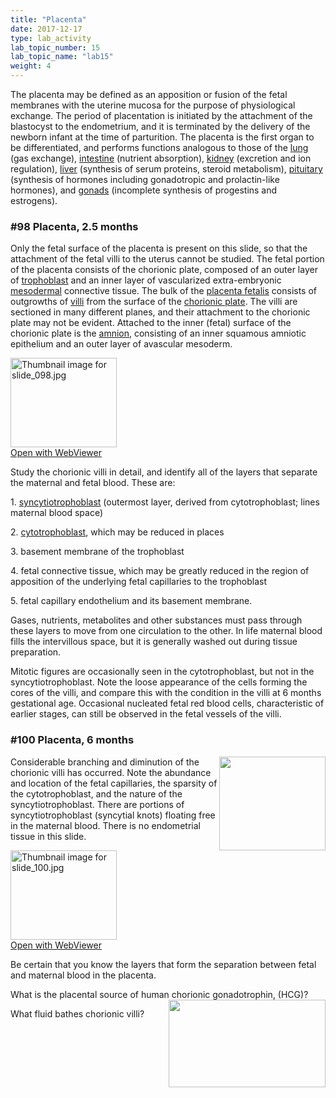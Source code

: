 ```yaml
---
title: "Placenta"
date: 2017-12-17
type: lab_activity
lab_topic_number: 15
lab_topic_name: "lab15"
weight: 4
---
```

<div class="entrybody">
						<p>The placenta may be defined as an apposition or fusion of the fetal membranes with the uterine mucosa for the purpose of physiological exchange.  The period of placentation is initiated by the attachment of the blastocyst to the endometrium, and it is terminated by the delivery of the newborn infant at the time of parturition. The placenta is the first organ to be differentiated, and performs functions analogous to those of the <u>lung</u> (gas exchange), <u>intestine</u> (nutrient absorption), <u>kidney</u> (excretion and ion regulation), <u>liver</u> (synthesis of serum proteins, steroid metabolism), <u>pituitary</u> (synthesis of hormones including gonadotropic and prolactin-like hormones), and <u>gonads</u> (incomplete synthesis of progestins and estrogens).</p>

<h3>#98 Placenta, 2.5 months</h3>

<p>Only the fetal surface of the placenta is present on this slide, so that the attachment of the fetal villi to the uterus cannot be studied. The fetal portion of the placenta consists of the chorionic plate, composed of an outer layer of <u>trophoblast</u> and an inner layer of vascularized extra-embryonic <u>mesodermal</u> connective tissue. The bulk of the <u>placenta fetalis</u> consists of outgrowths of <u>villi</u> from the surface of the <u>chorionic plate</u>. The villi are sectioned in many different planes, and their attachment to the chorionic plate may not be evident. Attached to the inner (fetal) surface of the chorionic plate is the <u>amnion</u>, consisting of an inner squamous amniotic epithelium and an outer layer of avascular mesoderm.</p>

<div class="thumbnail"> <a href="http://virtualslides.cumc.columbia.edu/98.svs/view.apml?" target="_blank"><img alt="Thumbnail image for slide_098.jpg" src="/assets/images/slide_098-thumb-170x143-1623.jpg" width="170" height="143" class="mt-image-left"></a><br><a href="http://virtualslides.cumc.columbia.edu/98.svs/view.apml?" target="_blank">Open with WebViewer</a></div>

<p>Study the chorionic villi in detail, and identify all of the layers that separate the maternal and fetal blood. These are:</p>

<p>1. <u>syncytiotrophoblast</u> (outermost layer, derived from cytotrophoblast; lines maternal blood space)</p>

<p>2. <u>cytotrophoblast</u>, which may be reduced in places</p>

<p>3. basement membrane of the trophoblast</p>

<p>4. fetal connective tissue, which may be greatly reduced in the region of apposition of the underlying fetal capillaries to the trophoblast</p>

<p>5. fetal capillary endothelium and its basement membrane.</p>

<p>Gases, nutrients, metabolites and other substances must pass through these layers to move from one circulation to the other. In life maternal blood fills the intervillous space, but it is generally washed out during tissue preparation.</p>

<p>Mitotic figures are occasionally seen in the cytotrophoblast, but not in the syncytiotrophoblast. Note the loose appearance of the cells forming the cores of the villi, and compare this with the condition in the villi at 6 months gestational age. Occasional nucleated fetal red blood cells, characteristic of earlier stages, can still be observed in the fetal vessels of the villi.</p>

<h3>#100 Placenta, 6 months</h3>

<p><img src="/assets/images/100%20placenta%20-%20chorionic%20villi.jpg" style="width:170px; height:150px; float:right;">Considerable branching and diminution of the chorionic villi has occurred. Note the abundance and location of the fetal capillaries, the sparsity of the cytotrophoblast, and the nature of the syncytiotrophoblast. There are portions of syncytiotrophoblast (syncytial knots) floating free in the maternal blood. There is no endometrial tissue in this slide. </p>

<div class="thumbnail"> <a href="http://virtualslides.cumc.columbia.edu/100.svs/view.apml?" target="_blank"><img alt="Thumbnail image for slide_100.jpg" src="/assets/images/slide_100-thumb-170x143-1626.jpg" width="170" height="143" class="mt-image-left"></a><br><a href="http://virtualslides.cumc.columbia.edu/100.svs/view.apml?" target="_blank">Open with WebViewer</a></div>

<p>Be certain that you know the layers that form the separation between fetal and maternal blood in the placenta. </p>


<p>What is the placental source of human chorionic gonadotrophin, (HCG)?<img src="/assets/images/98%20placenta%20-%20chorionic%20villi.jpg" style="width:251px; height:140px; float:right;"></p>

<p>What fluid bathes chorionic villi?</p>
						
						
</div>
